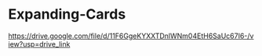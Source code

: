 # Expanding-Cards

https://drive.google.com/file/d/11F6GgeKYXXTDnlWNm04EtH6SaUc67I6-/view?usp=drive_link
#
